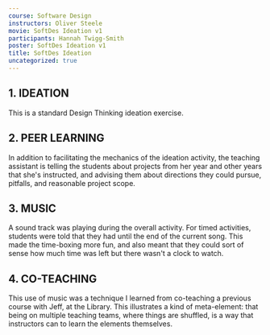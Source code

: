 ```yaml
---
course: Software Design
instructors: Oliver Steele
movie: SoftDes Ideation v1
participants: Hannah Twigg-Smith
poster: SoftDes Ideation v1
title: SoftDes Ideation
uncategorized: true
---
```


## 1. IDEATION

This is a standard Design Thinking ideation exercise.

## 2. PEER LEARNING

In addition to facilitating the mechanics of the ideation activity, the teaching assistant is telling the students about projects from her year and other years that she's instructed, and advising them about directions they could pursue, pitfalls, and reasonable project scope.

## 3. MUSIC

A sound track was playing during the overall activity. For timed activities, students were told that they had until the end of the current song. This made the time-boxing more fun, and also meant that they could sort of sense how much time was left but there wasn't a clock to watch.

## 4. CO-TEACHING

This use of music was a technique I learned from co-teaching a previous course with Jeff, at the Library. This illustrates a kind of meta-element: that being on multiple teaching teams, where things are shuffled, is a way that instructors can to learn the elements themselves.

